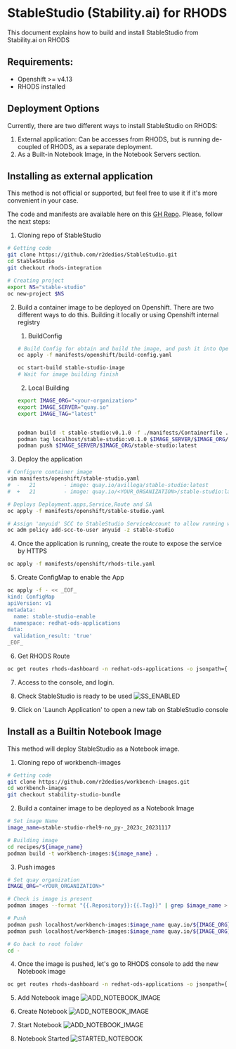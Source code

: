 # StableStudio (Stability.ai) for RHODS
This document explains how to build and install StableStudio from Stability.ai
on RHODS

## Requirements:
- Openshift >= v4.13
- RHODS installed


## Deployment Options
Currently, there are two different ways to install StableStudio on RHODS:
  1. External application: Can be accesses from RHODS, but is running de-coupled
     of RHODS, as a separate deployment.
  2. As a Built-in Notebook Image, in the Notebook Servers section.


## Installing as external application
This method is not official or supported, but feel free to use it if it's more
convenient in your case.

The code and manifests are available here on this [GH Repo]( https://github.com/r2dedios/StableStudio/tree/rhods-integration).
Please, follow the next steps:

1. Cloning repo of StableStudio
```sh
# Getting code
git clone https://github.com/r2dedios/StableStudio.git
cd StableStudio
git checkout rhods-integration

# Creating project
export NS="stable-studio"
oc new-project $NS
```

2. Build a container image to be deployed on Openshift. There are two different
   ways to do this. Building it locally or using Openshift internal registry

    1. BuildConfig
    ```sh
    # Build Config for obtain and build the image, and push it into Openshift internal registry
    oc apply -f manifests/openshift/build-config.yaml

    oc start-build stable-studio-image
    # Wait for image building finish
    ```

    2. Local Building
    ```sh
    export IMAGE_ORG="<your-organization>"
    export IMAGE_SERVER="quay.io"
    export IMAGE_TAG="latest"


    podman build -t stable-studio:v0.1.0 -f ./manifests/Containerfile .
    podman tag localhost/stable-studio:v0.1.0 $IMAGE_SERVER/$IMAGE_ORG/stable-studio:latest
    podman push $IMAGE_SERVER/$IMAGE_ORG/stable-studio:latest
    ```

3. Deploy the application
```sh
# Configure container image
vim manifests/openshift/stable-studio.yaml
#  -   21         - image: quay.io/avillega/stable-studio:latest
#  +   21         - image: quay.io/<YOUR_ORGANIZATION>/stable-studio:latest

# Deploys Deployment.apps,Service,Route and SA
oc apply -f manifests/openshift/stable-studio.yaml

# Assign 'anyuid' SCC to StableStudio ServiceAccount to allow running with an specific UID
oc adm policy add-scc-to-user anyuid -z stable-studio
```

4. Once the application is running, create the route to expose the service by HTTPS
```sh
oc apply -f manifests/openshift/rhods-tile.yaml
```

5. Create ConfigMap to enable the App
```sh
oc apply -f - << _EOF_
kind: ConfigMap
apiVersion: v1
metadata:
  name: stable-studio-enable
  namespace: redhat-ods-applications
data:
  validation_result: 'true'
_EOF_
```

6. Get RHODS Route
```sh
oc get routes rhods-dashboard -n redhat-ods-applications -o jsonpath={.spec.host}
```

7. Access to the console, and login.

8. Check StableStudio is ready to be used
![SS_ENABLED](./doc/rhods_enabled_tile.png "SS")

9. Click on 'Launch Application' to open a new tab on StableStudio console





## Install as a Builtin Notebook Image
This method will deploy StableStudio as a Notebook image.

1. Cloning repo of workbench-images
```sh
# Getting code
git clone https://github.com/r2dedios/workbench-images.git
cd workbench-images
git checkout stability-studio-bundle
```

2. Build a container image to be deployed as a Notebook Image
```sh
# Set image Name
image_name=stable-studio-rhel9-no_py-_2023c_20231117

# Building image
cd recipes/${image_name}
podman build -t workbench-images:${image_name} .
```

3. Push images
```sh
# Set quay organization
IMAGE_ORG="<YOUR_ORGANIZATION>"

# Check is image is present
podman images --format "{{.Repository}}:{{.Tag}}" | grep $image_name > /dev/null 2>&1

# Push
podman push localhost/workbench-images:$image_name quay.io/${IMAGE_ORG}/workbench-images:$image_name
podman push localhost/workbench-images:$image_name quay.io/${IMAGE_ORG}/workbench-images:${image_name::-8}latest

# Go back to root folder
cd -
```

4. Once the image is pushed, let's go to RHODS console to add the new Notebook image
```sh
oc get routes rhods-dashboard -n redhat-ods-applications -o jsonpath={.spec.host}
```

5. Add Notebook image
![ADD_NOTEBOOK_IMAGE](./doc/add_notebook_image.png "Notebook Image")

6. Create Notebook
![ADD_NOTEBOOK_IMAGE](./doc/create_notebook_1.png "Creating Notebook")

7. Start Notebook
![ADD_NOTEBOOK_IMAGE](./doc/create_notebook_2.png "Starting Notebook")

8. Notebook Started
![STARTED_NOTEBOOK](./doc/starting_server_1.png "Started Notebook")

